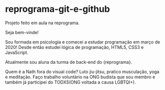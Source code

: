 # reprograma-git-e-github
Projeto feito em aula na reprograma.



Seja bem-vinde!

Sou formada em psicologia e comecei a estudar programação em março de 2020! Desde então estudei lógica de programação, HTML5, CSS3 e JavaScript.

Atualmente sou aluna da turma de back-end do {reprograma}.

Quem é a Nath fora do visual code?
Luto jiu-jitsu, pratico musculação, yoga e meditação.
Faço trabalho voluntário na ONG budista que sou membro e também já participei do TODXS(ONG voltada a causa LGBTQI+).


